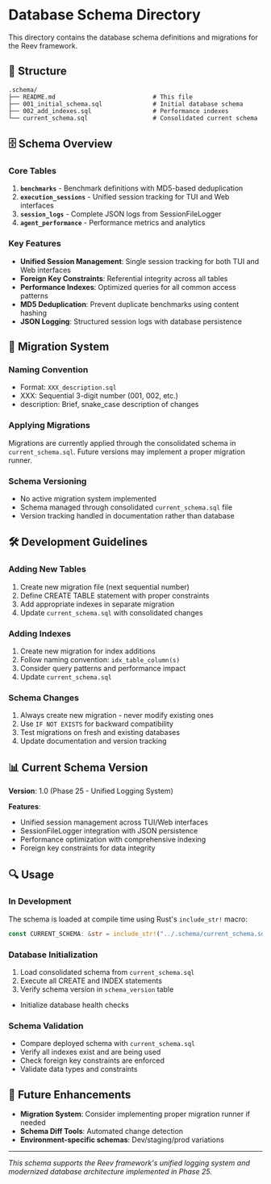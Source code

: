 # Database Schema Directory

This directory contains the database schema definitions and migrations for the Reev framework.

## 📁 Structure

```
.schema/
├── README.md                           # This file
├── 001_initial_schema.sql              # Initial database schema
├── 002_add_indexes.sql                 # Performance indexes
└── current_schema.sql                  # Consolidated current schema
```

## 🗄️ Schema Overview

### Core Tables

1. **`benchmarks`** - Benchmark definitions with MD5-based deduplication
2. **`execution_sessions`** - Unified session tracking for TUI and Web interfaces
3. **`session_logs`** - Complete JSON logs from SessionFileLogger
4. **`agent_performance`** - Performance metrics and analytics

### Key Features

- **Unified Session Management**: Single session tracking for both TUI and Web interfaces
- **Foreign Key Constraints**: Referential integrity across all tables
- **Performance Indexes**: Optimized queries for all common access patterns
- **MD5 Deduplication**: Prevent duplicate benchmarks using content hashing
- **JSON Logging**: Structured session logs with database persistence

## 🔄 Migration System

### Naming Convention
- Format: `XXX_description.sql`
- XXX: Sequential 3-digit number (001, 002, etc.)
- description: Brief, snake_case description of changes

### Applying Migrations
Migrations are currently applied through the consolidated schema in `current_schema.sql`. 
Future versions may implement a proper migration runner.

### Schema Versioning
- No active migration system implemented
- Schema managed through consolidated `current_schema.sql` file
- Version tracking handled in documentation rather than database

## 🛠️ Development Guidelines

### Adding New Tables
1. Create new migration file (next sequential number)
2. Define CREATE TABLE statement with proper constraints
3. Add appropriate indexes in separate migration
4. Update `current_schema.sql` with consolidated changes

### Adding Indexes
1. Create new migration for index additions
2. Follow naming convention: `idx_table_column(s)`
3. Consider query patterns and performance impact
4. Update `current_schema.sql`

### Schema Changes
1. Always create new migration - never modify existing ones
2. Use `IF NOT EXISTS` for backward compatibility
3. Test migrations on fresh and existing databases
4. Update documentation and version tracking

## 📊 Current Schema Version

**Version**: 1.0 (Phase 25 - Unified Logging System)

**Features**:
- Unified session management across TUI/Web interfaces
- SessionFileLogger integration with JSON persistence
- Performance optimization with comprehensive indexing
- Foreign key constraints for data integrity

## 🔍 Usage

### In Development
The schema is loaded at compile time using Rust's `include_str!` macro:
```rust
const CURRENT_SCHEMA: &str = include_str!("../.schema/current_schema.sql");
```

### Database Initialization
1. Load consolidated schema from `current_schema.sql`
2. Execute all CREATE and INDEX statements
3. Verify schema version in `schema_version` table
- Initialize database health checks

### Schema Validation
- Compare deployed schema with `current_schema.sql`
- Verify all indexes exist and are being used
- Check foreign key constraints are enforced
- Validate data types and constraints

## 🚀 Future Enhancements

- **Migration System**: Consider implementing proper migration runner if needed
- **Schema Diff Tools**: Automated change detection
- **Environment-specific schemas**: Dev/staging/prod variations

---

*This schema supports the Reev framework's unified logging system and modernized database architecture implemented in Phase 25.*